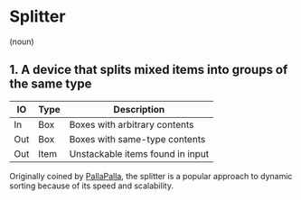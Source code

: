 # Splitter
(noun)

## 1. A device that splits mixed items into groups of the same type

| IO  | Type | Description                      |
|-----|------|----------------------------------|
| In  | Box  | Boxes with arbitrary contents    |
| Out | Box  | Boxes with same-type contents    |
| Out | Item | Unstackable items found in input |

Originally coined by [PallaPalla](https://youtu.be/voLkvugxgVM), the splitter is a popular approach to dynamic sorting because of its speed and scalability.